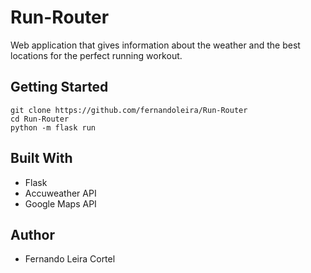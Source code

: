 # Run-Router
Web application that gives information about the weather and the best locations for the perfect running workout.

## Getting Started

```
git clone https://github.com/fernandoleira/Run-Router
cd Run-Router
python -m flask run
```

## Built With

* Flask
* Accuweather API
* Google Maps API

## Author

* Fernando Leira Cortel
